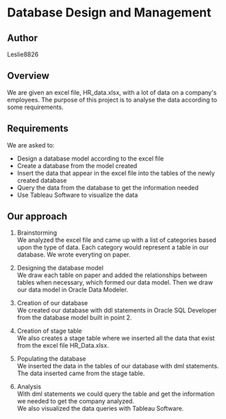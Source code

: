 # Database Design and Management

## Author
Leslie8826

## Overview
We are given an excel file, HR_data.xlsx, with a lot of data on a company's employees. The purpose of this project is to analyse the data according to some requirements.

## Requirements 
We are asked to:
  - Design a database model according to the excel file
  - Create a database from the model created
  - Insert the data that appear in the excel file into the tables of the newly created database
  - Query the data from the database to get the information needed
  - Use Tableau Software to visualize the data

## Our approach
1. Brainstorming <br>
We analyzed the excel file and came up with a list of categories based upon the type of data. Each category would represent a table in our database. We wrote everyting on paper.

2. Designing the database model <br>
We draw each table on paper and added the relationships between tables when necessary, which formed our data model. Then we draw our data model in Oracle Data Modeler.

3. Creation of our database <br>
We created our database with ddl statements in Oracle SQL Developer from the database model built in point 2.

4. Creation of stage table <br>
We also creates a stage table where we inserted all the data that exist from the excel file HR_Data.xlsx.

5. Populating the database <br>
We inserted the data in the tables of our database with dml statements. The data inserted came from the stage table.

6. Analysis <br>
With dml statements we could query the table and get the information we needed to get the company analyzed.<br>
We also visualized the data queries with Tableau Software.
